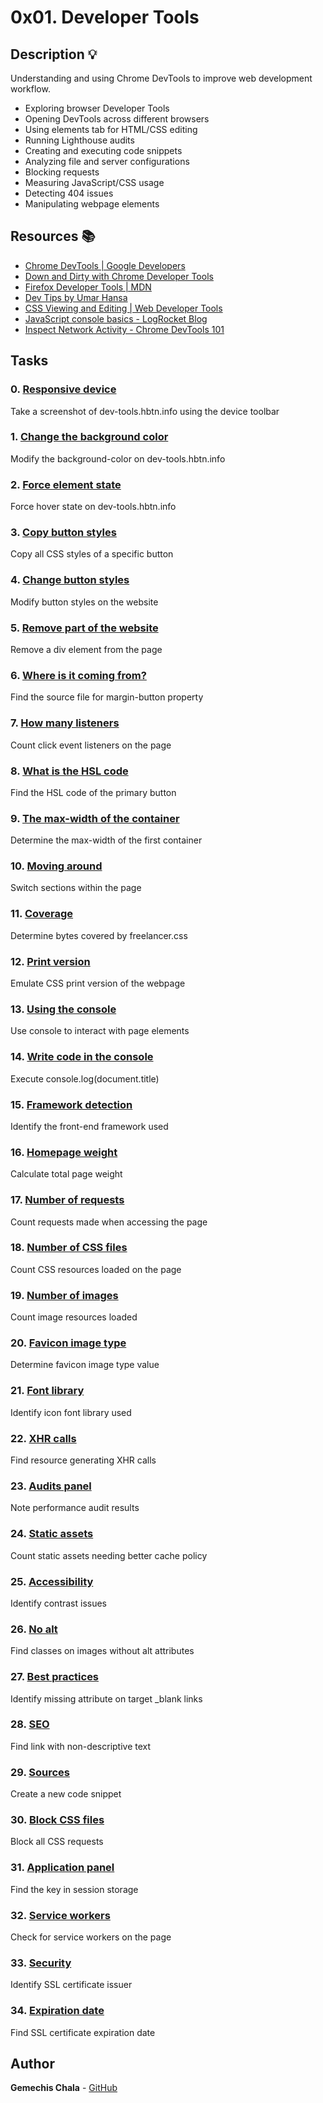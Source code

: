 # 0x01. Developer Tools

## Description :bulb:
Understanding and using Chrome DevTools to improve web development workflow.

- Exploring browser Developer Tools
- Opening DevTools across different browsers
- Using elements tab for HTML/CSS editing
- Running Lighthouse audits
- Creating and executing code snippets
- Analyzing file and server configurations
- Blocking requests
- Measuring JavaScript/CSS usage
- Detecting 404 issues
- Manipulating webpage elements

## Resources :books:
- [Chrome DevTools | Google Developers](https://intranet.hbtn.io/rltoken/82GJvQ5DlwfcYRNuHWOGFA)
- [Down and Dirty with Chrome Developer Tools](https://intranet.hbtn.io/rltoken/vNCYSZZ_A7JZ6F3Nv91KxA)
- [Firefox Developer Tools | MDN](https://intranet.hbtn.io/rltoken/zZQbDVkJ3zeeaM-3zTf8Dw)
- [Dev Tips by Umar Hansa](https://intranet.hbtn.io/rltoken/soaR8Gq7OL4w48rZe2bakQ)
- [CSS Viewing and Editing | Web Developer Tools](https://intranet.hbtn.io/rltoken/RA0zyadwvl6OmoVYMDp-3Q)
- [JavaScript console basics - LogRocket Blog](https://intranet.hbtn.io/rltoken/ePHot6ZwOgXG6Cynq3E_-g)
- [Inspect Network Activity - Chrome DevTools 101](https://intranet.hbtn.io/rltoken/hv47k9yKKsyoG2AEL73Ajw)

## Tasks

### 0. [Responsive device](./0-responsive_device.png)
Take a screenshot of dev-tools.hbtn.info using the device toolbar

### 1. [Change the background color](./1-change_bg_color.png)
Modify the background-color on dev-tools.hbtn.info

### 2. [Force element state](./2-pathways_menu.png)
Force hover state on dev-tools.hbtn.info

### 3. [Copy button styles](./3-button_styles)
Copy all CSS styles of a specific button

### 4. [Change button styles](./4-new_buttons.png)
Modify button styles on the website

### 5. [Remove part of the website](./5-deleted_elements.png)
Remove a div element from the page

### 6. [Where is it coming from?](./6-declaration_file)
Find the source file for margin-button property

### 7. [How many listeners](./7-number_of_listeners)
Count click event listeners on the page

### 8. [What is the HSL code](./8-hsl)
Find the HSL code of the primary button

### 9. [The max-width of the container](./9-max_width)
Determine the max-width of the first container

### 10. [Moving around](./10-moved_around.png)
Switch sections within the page

### 11. [Coverage](./11-coverage)
Determine bytes covered by freelancer.css

### 12. [Print version](./12-print_version.png)
Emulate CSS print version of the webpage

### 13. [Using the console](./13-logo_dollar0)
Use console to interact with page elements

### 14. [Write code in the console](./14-doc_title)
Execute console.log(document.title)

### 15. [Framework detection](./15-hbtn_framework)
Identify the front-end framework used

### 16. [Homepage weight](./16-weight.png)
Calculate total page weight

### 17. [Number of requests](./17-requests.png)
Count requests made when accessing the page

### 18. [Number of CSS files](./18-css_loaded)
Count CSS resources loaded on the page

### 19. [Number of images](./19-images_loaded)
Count image resources loaded

### 20. [Favicon image type](./20-favicon_type)
Determine favicon image type value

### 21. [Font library](./21-hbtn_font_lib)
Identify icon font library used

### 22. [XHR calls](./22-xhr_calls)
Find resource generating XHR calls

### 23. [Audits panel](./23-performance_audit.png)
Note performance audit results

### 24. [Static assets](./24-static_assets_audit.png)
Count static assets needing better cache policy

### 25. [Accessibility](./25-contrast_issue)
Identify contrast issues

### 26. [No alt](./26-no_alt)
Find classes on images without alt attributes

### 27. [Best practices](./27-missing_attr)
Identify missing attribute on target _blank links

### 28. [SEO](./28-unclear_desc.png)
Find link with non-descriptive text

### 29. [Sources](./29-how_many_colors.png)
Create a new code snippet

### 30. [Block CSS files](./30-no_css.png)
Block all CSS requests

### 31. [Application panel](./31-session_storage_key)
Find the key in session storage

### 32. [Service workers](./32-service_workers)
Check for service workers on the page

### 33. [Security](./33-ssl_cert)
Identify SSL certificate issuer

### 34. [Expiration date](./34-ssl_expiration.png)
Find SSL certificate expiration date

## Author
**Gemechis Chala** - [GitHub](https://github.com/venopyx)